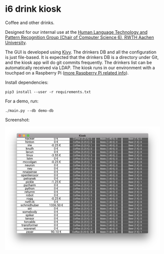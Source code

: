 # i6 drink kiosk

Coffee and other drinks.

Designed for our internal use at the [Human Language Technology and Pattern Recognition Group (Chair of Computer Science 6), RWTH Aachen University](https://www-i6.informatik.rwth-aachen.de/).

The GUI is developed using [Kivy](https://kivy.org/).
The drinkers DB and all the configuration is just file-based.
It is expected that the drinkers DB is a directory under Git, and the kiosk app will do git commits frequently.
The drinkers list can be automatically received via LDAP.
The kiosk runs in our environment with a touchpad on a Raspberry Pi
([more Raspberry Pi related info](https://github.com/rwth-i6/drink-kiosk/blob/master/README-pi.md)).

Install dependencies:

    pip3 install --user -r requirements.txt

For a demo, run:

    ./main.py --db demo-db

Screenshot:

![Screenshot](https://raw.githubusercontent.com/rwth-i6/drink-kiosk/master/demo-db/screenshot.png)
